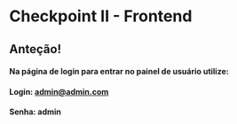 # Checkpoint II - Frontend
## Anteção!
#### Na página de login para entrar no painel de usuário utilize:
#### Login: admin@admin.com
#### Senha: admin

